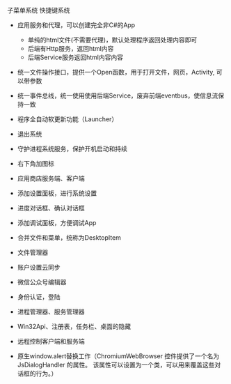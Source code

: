 子菜单系统
快捷键系统

- 应用服务和代理，可以创建完全非C#的App
    * 单纯的html文件(不需要代理)，默认处理程序返回处理内容即可
    * 后端有Http服务，返回html内容
    * 后端Service服务返回html内容内容
    
- 统一文件操作接口，提供一个Open函数，用于打开文件，网页，Activity, 可以带参数
- 统一事件总线，统一使用使用后端Service，废弃前端eventbus，使信息流保持一致

- 程序全自动软更新功能（Launcher）
- 退出系统
- 守护进程系统服务，保护开机启动和持续
- 右下角加图标
- 应用商店服务端、客户端
- 添加设置面板，进行系统设置
- 进度对话框、确认对话框
- 添加调试面板，方便调试App
- 合并文件和菜单，统称为DesktopItem
- 文件管理器
- 账户设置云同步
- 微信公众号编辑器
- 身份认证，登陆
- 进程管理器、服务管理器
- Win32Api、注册表，任务栏、桌面的隐藏
- 远程控制客户端和服务端
- 原生window.alert替换工作（ChromiumWebBrowser 控件提供了一个名为 JsDialogHandler 的属性。 该属性可以设置为一个类，可以用来覆盖这些对话框的行为。）
